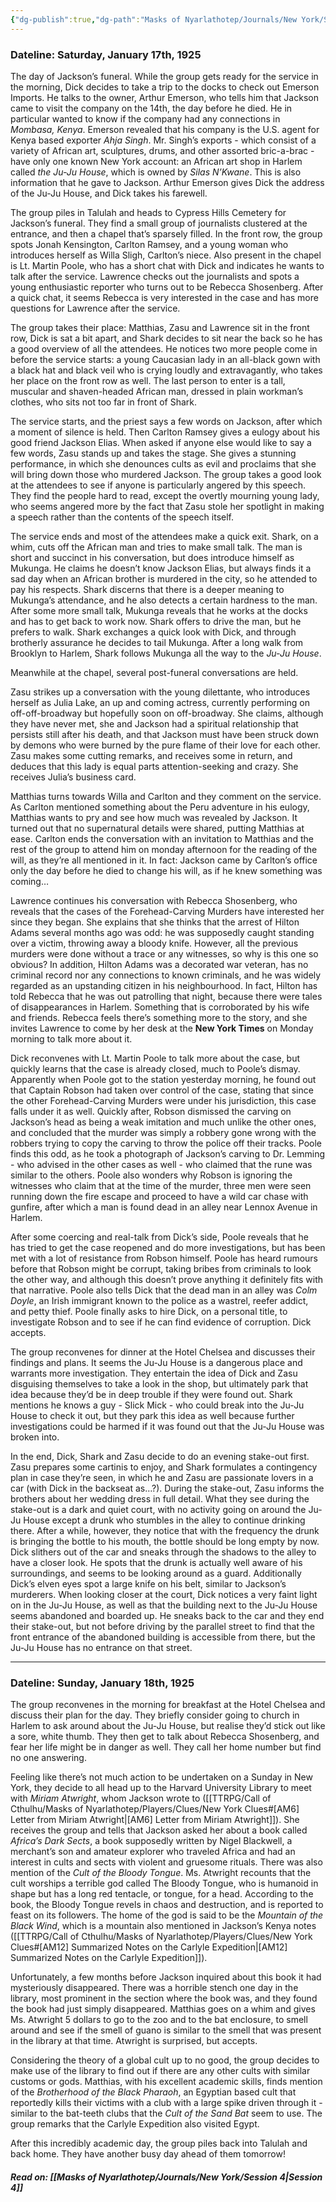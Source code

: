 ```yaml
---
{"dg-publish":true,"dg-path":"Masks of Nyarlathotep/Journals/New York/Session 3.md","permalink":"/masks-of-nyarlathotep/journals/new-york/session-3/","tags":["TTRPG/Games/MoN"]}
---
```


### Dateline: Saturday, January 17th, 1925
The day of Jackson’s funeral. While the group gets ready for the service in the morning, Dick decides to take a trip to the docks to check out Emerson Imports. He talks to the owner, Arthur Emerson, who tells him that Jackson came to visit the company on the 14th, the day before he died. He in particular wanted to know if the company had any connections in *Mombasa, Kenya*. Emerson revealed that his company is the U.S. agent for Kenya based exporter *Ahja Singh*. Mr. Singh’s exports - which consist of a variety of African art, sculptures, drums, and other assorted bric-a-brac - have only one known New York account: an African art shop in Harlem called *the Ju-Ju House*, which is owned by *Silas N’Kwane*. This is also information that he gave to Jackson. Arthur Emerson gives Dick the address of the Ju-Ju House, and Dick takes his farewell.

The group piles in Talulah and heads to Cypress Hills Cemetery for Jackson’s funeral. They find a small group of journalists clustered at the entrance, and then a chapel that’s sparsely filled. In the front row, the group spots Jonah Kensington, Carlton Ramsey, and a young woman who introduces herself as Willa Sligh, Carlton’s niece. Also present in the chapel is Lt. Martin Poole, who has a short chat with Dick and indicates he wants to talk after the service. Lawrence checks out the journalists and spots a young enthusiastic reporter who turns out to be Rebecca Shosenberg. After a quick chat, it seems Rebecca is very interested in the case and has more questions for Lawrence after the service.

The group takes their place: Matthias, Zasu and Lawrence sit in the front row, Dick is sat a bit apart, and Shark decides to sit near the back so he has a good overview of all the attendees. He notices two more people come in before the service starts: a young Caucasian lady in an all-black gown with a black hat and black veil who is crying loudly and extravagantly, who takes her place on the front row as well. The last person to enter is a tall, muscular and shaven-headed African man, dressed in plain workman’s clothes, who sits not too far in front of Shark.

The service starts, and the priest says a few words on Jackson, after which a moment of silence is held. Then Carlton Ramsey gives a eulogy about his good friend Jackson Elias. When asked if anyone else would like to say a few words, Zasu stands up and takes the stage. She gives a stunning performance, in which she denounces cults as evil and proclaims that she will bring down those who murdered Jackson. The group takes a good look at the attendees to see if anyone is particularly angered by this speech. They find the people hard to read, except the overtly mourning young lady, who seems angered more by the fact that Zasu stole her spotlight in making a speech rather than the contents of the speech itself.

The service ends and most of the attendees make a quick exit. Shark, on a whim, cuts off the African man and tries to make small talk. The man is short and succinct in his conversation, but does introduce himself as Mukunga. He claims he doesn’t know Jackson Elias, but always finds it a sad day when an African brother is murdered in the city, so he attended to pay his respects. Shark discerns that there is a deeper meaning to Mukunga’s attendance, and he also detects a certain hardness to the man. After some more small talk, Mukunga reveals that he works at the docks and has to get back to work now. Shark offers to drive the man, but he prefers to walk. Shark exchanges a quick look with Dick, and through brotherly assurance he decides to tail Mukunga. After a long walk from Brooklyn to Harlem, Shark follows Mukunga all the way to the *Ju-Ju House*.

Meanwhile at the chapel, several post-funeral conversations are held.

Zasu strikes up a conversation with the young dilettante, who introduces herself as Julia Lake, an up and coming actress, currently performing on off-off-broadway but hopefully soon on off-broadway. She claims, although they have never met, she and Jackson had a spiritual relationship that persists still after his death, and that Jackson must have been struck down by demons who were burned by the pure flame of their love for each other. Zasu makes some cutting remarks, and receives some in return, and deduces that this lady is equal parts attention-seeking and crazy. She receives Julia’s business card.

Matthias turns towards Willa and Carlton and they comment on the service. As Carlton mentioned something about the Peru adventure in his eulogy, Matthias wants to pry and see how much was revealed by Jackson. It turned out that no supernatural details were shared, putting Matthias at ease. Carlton ends the conversation with an invitation to Matthias and the rest of the group to attend him on monday afternoon for the reading of the will, as they’re all mentioned in it. In fact: Jackson came by Carlton’s office only the day before he died to change his will, as if he knew something was coming…

Lawrence continues his conversation with Rebecca Shosenberg, who reveals that the cases of the Forehead-Carving Murders have interested her since they began. She explains that she thinks that the arrest of Hilton Adams several months ago was odd: he was supposedly caught standing over a victim, throwing away a bloody knife. However, all the previous murders were done without a trace or any witnesses, so why is this one so obvious? In addition, Hilton Adams was a decorated war veteran, has no criminal record nor any connections to known criminals, and he was widely regarded as an upstanding citizen in his neighbourhood. In fact, Hilton has told Rebecca that he was out patrolling that night, because there were tales of disappearances in Harlem. Something that is corroborated by his wife and friends. Rebecca feels there’s something more to the story, and she invites Lawrence to come by her desk at the **New York Times** on Monday morning to talk more about it.

Dick reconvenes with Lt. Martin Poole to talk more about the case, but quickly learns that the case is already closed, much to Poole’s dismay. Apparently when Poole got to the station yesterday morning, he found out that Captain Robson had taken over control of the case, stating that since the other Forehead-Carving Murders were under his jurisdiction, this case falls under it as well. Quickly after, Robson dismissed the carving on Jackson’s head as being a weak imitation and much unlike the other ones, and concluded that the murder was simply a robbery gone wrong with the robbers trying to copy the carving to throw the police off their tracks. Poole finds this odd, as he took a photograph of Jackson’s carving to Dr. Lemming - who advised in the other cases as well - who claimed that the rune was similar to the others. Poole also wonders why Robson is ignoring the witnesses who claim that at the time of the murder, three men were seen running down the fire escape and proceed to have a wild car chase with gunfire, after which a man is found dead in an alley near Lennox Avenue in Harlem.

After some coercing and real-talk from Dick’s side, Poole reveals that he has tried to get the case reopened and do more investigations, but has been met with a lot of resistance from Robson himself. Poole has heard rumours before that Robson might be corrupt, taking bribes from criminals to look the other way, and although this doesn’t prove anything it definitely fits with that narrative. Poole also tells Dick that the dead man in an alley was *Colm Doyle*, an Irish immigrant known to the police as a wastrel, reefer addict, and petty thief. Poole finally asks to hire Dick, on a personal title, to investigate Robson and to see if he can find evidence of corruption. Dick accepts.

The group reconvenes for dinner at the Hotel Chelsea and discusses their findings and plans. It seems the Ju-Ju House is a dangerous place and warrants more investigation. They entertain the idea of Dick and Zasu disguising themselves to take a look in the shop, but ultimately park that idea because they’d be in deep trouble if they were found out. Shark mentions he knows a guy - Slick Mick - who could break into the Ju-Ju House to check it out, but they park this idea as well because further investigations could be harmed if it was found out that the Ju-Ju House was broken into.

In the end, Dick, Shark and Zasu decide to do an evening stake-out first. Zasu prepares some cartinis to enjoy, and Shark formulates a contingency plan in case they’re seen, in which he and Zasu are passionate lovers in a car (with Dick in the backseat as…?). During the stake-out, Zasu informs the brothers about her wedding dress in full detail. What they see during the stake-out is a dark and quiet court, with no activity going on around the Ju-Ju House except a drunk who stumbles in the alley to continue drinking there. After a while, however, they notice that with the frequency the drunk is bringing the bottle to his mouth, the bottle should be long empty by now. Dick slithers out of the car and sneaks through the shadows to the alley to have a closer look. He spots that the drunk is actually well aware of his surroundings, and seems to be looking around as a guard. Additionally Dick’s elven eyes spot a large knife on his belt, similar to Jackson’s murderers. When looking closer at the court, Dick notices a very faint light on in the Ju-Ju House, as well as that the building next to the Ju-Ju House seems abandoned and boarded up. He sneaks back to the car and they end their stake-out, but not before driving by the parallel street to find that the front entrance of the abandoned building is accessible from there, but the Ju-Ju House has no entrance on that street.

---

### Dateline: Sunday, January 18th, 1925
The group reconvenes in the morning for breakfast at the Hotel Chelsea and discuss their plan for the day. They briefly consider going to church in Harlem to ask around about the Ju-Ju House, but realise they’d stick out like a sore, white thumb. They then get to talk about Rebecca Shosenberg, and fear her life might be in danger as well. They call her home number but find no one answering.

Feeling like there’s not much action to be undertaken on a Sunday in New York, they decide to all head up to the Harvard University Library to meet with *Miriam Atwright*, whom Jackson wrote to ([[TTRPG/Call of Cthulhu/Masks of Nyarlathotep/Players/Clues/New York Clues#[AM6] Letter from Miriam Atwright\|[AM6] Letter from Miriam Atwright]]). She receives the group and tells that Jackson asked her about a book called *Africa’s Dark Sects*, a book supposedly written by Nigel Blackwell, a merchant’s son and amateur explorer who traveled Africa and had an interest in cults and sects with violent and gruesome rituals. There was also mention of the *Cult of the Bloody Tongue*. Ms. Atwright recounts that the cult worships a terrible god called The Bloody Tongue, who is humanoid in shape but has a long red tentacle, or tongue, for a head. According to the book, the Bloody Tongue revels in chaos and destruction, and is reported to feast on its followers. The home of the god is said to be the *Mountain of the Black Wind*, which is a mountain also mentioned in Jackson’s Kenya notes ([[TTRPG/Call of Cthulhu/Masks of Nyarlathotep/Players/Clues/New York Clues#[AM12] Summarized Notes on the Carlyle Expedition\|[AM12] Summarized Notes on the Carlyle Expedition]]).

Unfortunately, a few months before Jackson inquired about this book it had mysteriously disappeared. There was a horrible stench one day in the library, most prominent in the section where the book was, and they found the book had just simply disappeared. Matthias goes on a whim and gives Ms. Atwright 5 dollars to go to the zoo and to the bat enclosure, to smell around and see if the smell of guano is similar to the smell that was present in the library at that time. Atwright is surprised, but accepts.

Considering the theory of a global cult up to no good, the group decides to make use of the library to find out if there are any other cults with similar customs or gods. Matthias, with his excellent academic skills, finds mention of the *Brotherhood of the Black Pharaoh*, an Egyptian based cult that reportedly kills their victims with a club with a large spike driven through it - similar to the bat-teeth clubs that the *Cult of the Sand Bat* seem to use. The group remarks that the Carlyle Expedition also visited Egypt.

After this incredibly academic day, the group piles back into Talulah and back home. They have another busy day ahead of them tomorrow!

##### Read on: [[Masks of Nyarlathotep/Journals/New York/Session 4\|Session 4]]